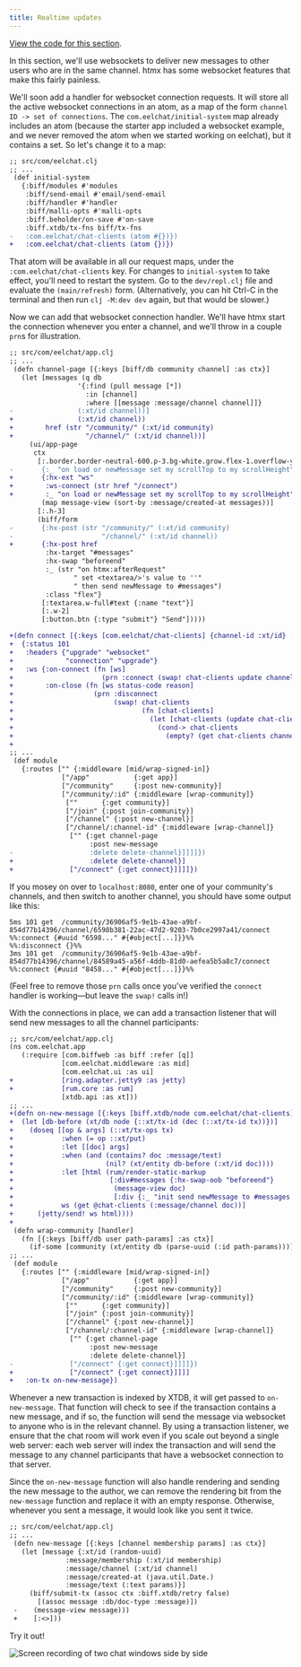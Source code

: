 ```yaml
---
title: Realtime updates
---
```


[View the code for this section](https://github.com/jacobobryant/eelchat/commit/c6a66ad0a2512179090bbc6e63bf4573a225a851).

In this section, we'll use websockets to deliver new messages to other users
who are in the same channel. htmx has some websocket features that make this
fairly painless.

We'll soon add a handler for websocket connection requests. It will store all
the active websocket connections in an atom, as a map of the form
`channel ID -> set of connections`. The `com.eelchat/initial-system`
map already includes an atom (because the starter app included a
websocket example, and we never removed the atom when we started working on
eelchat), but it contains a set. So let's change it to a map:

```diff
;; src/com/eelchat.clj
;; ...
 (def initial-system
   {:biff/modules #'modules
    :biff/send-email #'email/send-email
    :biff/handler #'handler
    :biff/malli-opts #'malli-opts
    :biff.beholder/on-save #'on-save
    :biff.xtdb/tx-fns biff/tx-fns
-   :com.eelchat/chat-clients (atom #{})})
+   :com.eelchat/chat-clients (atom {})})
```

That atom will be available in all our request maps, under the
`:com.eelchat/chat-clients` key. For changes to `initial-system` to take
effect, you'll need to restart the system. Go to the `dev/repl.clj`
file and evaluate the `(main/refresh)` form. (Alternatively, you can
hit Ctrl-C in the terminal and then run `clj -M:dev dev` again, but that would be
slower.)

Now we can add that websocket connection handler. We'll have htmx start the
connection whenever you enter a channel, and we'll throw in a couple `prn`s for
illustration.

```diff
;; src/com/eelchat/app.clj
;; ...
 (defn channel-page [{:keys [biff/db community channel] :as ctx}]
   (let [messages (q db
                 '{:find (pull message [*])
                   :in [channel]
                   :where [[message :message/channel channel]]}
-                (:xt/id channel))]
+                (:xt/id channel))
+        href (str "/community/" (:xt/id community)
+                  "/channel/" (:xt/id channel))]
     (ui/app-page
      ctx
       [:.border.border-neutral-600.p-3.bg-white.grow.flex-1.overflow-y-auto#messages
-       {:_ "on load or newMessage set my scrollTop to my scrollHeight"}
+       {:hx-ext "ws"
+        :ws-connect (str href "/connect")
+        :_ "on load or newMessage set my scrollTop to my scrollHeight"}
        (map message-view (sort-by :message/created-at messages))]
       [:.h-3]
       (biff/form
-       {:hx-post (str "/community/" (:xt/id community)
-                      "/channel/" (:xt/id channel))
+       {:hx-post href
         :hx-target "#messages"
         :hx-swap "beforeend"
         :_ (str "on htmx:afterRequest"
                " set <textarea/>'s value to ''"
                " then send newMessage to #messages")
         :class "flex"}
        [:textarea.w-full#text {:name "text"}]
        [:.w-2]
        [:button.btn {:type "submit"} "Send"]))))

+(defn connect [{:keys [com.eelchat/chat-clients] {channel-id :xt/id} :channel :as ctx}]
+  {:status 101
+   :headers {"upgrade" "websocket"
+             "connection" "upgrade"}
+   :ws {:on-connect (fn [ws]
+                      (prn :connect (swap! chat-clients update channel-id (fnil conj #{}) ws)))
+        :on-close (fn [ws status-code reason]
+                    (prn :disconnect
+                         (swap! chat-clients
+                                (fn [chat-clients]
+                                  (let [chat-clients (update chat-clients channel-id disj ws)]
+                                    (cond-> chat-clients
+                                      (empty? (get chat-clients channel-id)) (dissoc channel-id)))))))}})
+
;; ...
 (def module
   {:routes ["" {:middleware [mid/wrap-signed-in]}
             ["/app"           {:get app}]
             ["/community"     {:post new-community}]
             ["/community/:id" {:middleware [wrap-community]}
              [""      {:get community}]
              ["/join" {:post join-community}]
              ["/channel" {:post new-channel}]
              ["/channel/:channel-id" {:middleware [wrap-channel]}
               ["" {:get channel-page
                    :post new-message
-                   :delete delete-channel}]]]]})
+                   :delete delete-channel}]
+              ["/connect" {:get connect}]]]]})
```

If you mosey on over to `localhost:8080`, enter one of your community's
channels, and then switch to another channel, you should have some output like
this:

```plaintext
5ms 101 get  /community/36906af5-9e1b-43ae-a9bf-854d77b14396/channel/6598b381-22ac-47d2-9203-7b0ce2997a41/connect
%%:connect {#uuid "6598..." #{#object[...]}}%%
%%:disconnect {}%%
3ms 101 get  /community/36906af5-9e1b-43ae-a9bf-854d77b14396/channel/84589a45-a56f-4ddb-81d0-aefea5b5a8c7/connect
%%:connect {#uuid "8458..." #{#object[...]}}%%
```

(Feel free to remove those `prn` calls once you've verified the `connect`
handler is working—but leave the `swap!` calls in!)

With the connections in place, we can add a transaction listener that will
send new messages to all the channel participants:

```diff
;; src/com/eelchat/app.clj
(ns com.eelchat.app
   (:require [com.biffweb :as biff :refer [q]]
             [com.eelchat.middleware :as mid]
             [com.eelchat.ui :as ui]
+            [ring.adapter.jetty9 :as jetty]
+            [rum.core :as rum]
             [xtdb.api :as xt]))
;; ...
+(defn on-new-message [{:keys [biff.xtdb/node com.eelchat/chat-clients]} tx]
+  (let [db-before (xt/db node {::xt/tx-id (dec (::xt/tx-id tx))})]
+    (doseq [[op & args] (::xt/tx-ops tx)
+            :when (= op ::xt/put)
+            :let [[doc] args]
+            :when (and (contains? doc :message/text)
+                       (nil? (xt/entity db-before (:xt/id doc))))
+            :let [html (rum/render-static-markup
+                        [:div#messages {:hx-swap-oob "beforeend"}
+                         (message-view doc)
+                         [:div {:_ "init send newMessage to #messages then remove me"}]])]
+            ws (get @chat-clients (:message/channel doc))]
+      (jetty/send! ws html))))
+
 (defn wrap-community [handler]
   (fn [{:keys [biff/db user path-params] :as ctx}]
     (if-some [community (xt/entity db (parse-uuid (:id path-params)))]
;; ...
 (def module
   {:routes ["" {:middleware [mid/wrap-signed-in]}
             ["/app"           {:get app}]
             ["/community"     {:post new-community}]
             ["/community/:id" {:middleware [wrap-community]}
              [""      {:get community}]
              ["/join" {:post join-community}]
              ["/channel" {:post new-channel}]
              ["/channel/:channel-id" {:middleware [wrap-channel]}
               ["" {:get channel-page
                    :post new-message
                    :delete delete-channel}]
-              ["/connect" {:get connect}]]]]})
+              ["/connect" {:get connect}]]]]
+   :on-tx on-new-message})
```

Whenever a new transaction is indexed by XTDB, it will get passed to
`on-new-message`. That function will check to see if the transaction contains a
new message, and if so, the function will send the message via websocket to
anyone who is in the relevant channel. By using a transaction listener, we
ensure that the chat room will work even if you scale out beyond a single web
server: each web server will index the transaction and will send the message to
any channel participants that have a websocket connection to that server.

Since the `on-new-message` function will also handle rendering and sending the
new message to the author, we can remove the rendering bit from the
`new-message` function and replace it with an empty response. Otherwise,
whenever you sent a message, it would look like you sent it twice.

```diff
;; src/com/eelchat/app.clj
;; ...
 (defn new-message [{:keys [channel membership params] :as ctx}]
   (let [message {:xt/id (random-uuid)
              :message/membership (:xt/id membership)
              :message/channel (:xt/id channel)
              :message/created-at (java.util.Date.)
              :message/text (:text params)}]
     (biff/submit-tx (assoc ctx :biff.xtdb/retry false)
       [(assoc message :db/doc-type :message)])
 -    (message-view message)))
 +    [:<>]))
```

Try it out!

![Screen recording of two chat windows side by side](/img/tutorial/chat-demo.gif)
